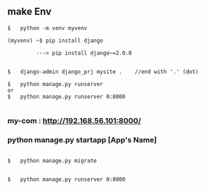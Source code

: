 
##  make Env

```
$   python -m venv myvenv

(myvenv) ~$ pip install django

         ---> pip install django~=2.0.0


$   django-admin django_prj mysite .    //end with '.' (dot)

$   python manage.py runserver
or
$   python manage.py runserver 0:8000


```



###  my-com  :   http://192.168.56.101:8000/


###  python manage.py startapp [App's Name]

```

$   python manage.py migrate


$   python manage.py runserver 0:8000
```


